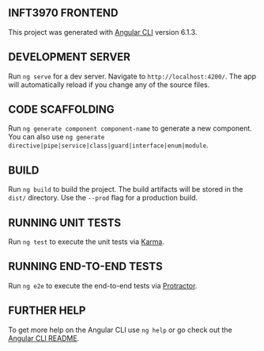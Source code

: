 ## INFT3970 FRONTEND

This project was generated with [Angular CLI](https://github.com/angular/angular-cli) version 6.1.3.

## DEVELOPMENT SERVER

Run `ng serve` for a dev server. Navigate to `http://localhost:4200/`. The app will automatically reload if you change any of the source files.

## CODE SCAFFOLDING

Run `ng generate component component-name` to generate a new component. You can also use `ng generate directive|pipe|service|class|guard|interface|enum|module`.

## BUILD

Run `ng build` to build the project. The build artifacts will be stored in the `dist/` directory. Use the `--prod` flag for a production build.

## RUNNING UNIT TESTS

Run `ng test` to execute the unit tests via [Karma](https://karma-runner.github.io).

## RUNNING END-TO-END TESTS

Run `ng e2e` to execute the end-to-end tests via [Protractor](http://www.protractortest.org/).

## FURTHER HELP

To get more help on the Angular CLI use `ng help` or go check out the [Angular CLI README](https://github.com/angular/angular-cli/blob/master/README.md).